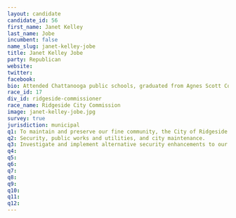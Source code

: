 ```yaml
---
layout: candidate
candidate_id: 56
first_name: Janet Kelley
last_name: Jobe
incumbent: false
name_slug: janet-kelley-jobe
title: Janet Kelley Jobe
party: Republican
website: 
twitter: 
facebook: 
bio: Attended Chattanooga public schools, graduated from Agnes Scott College with BA in Economics and Art, MBA from UTC in financial management. Many years experience with budgeting and management as corporate officer at Provident. Experience in real estate and fundraising. Currently the Director of the Jordan Thomas Foundation. Active in local and international missions. Serving on the boards of Partnership for Families, Children and Adults, where I also volunteer as Elder Advocated, and Association of Fundraising Professionals SE TN chapter. Formerly served on YMCA Camp Ocoee Board and Mocassin Bend Girl Scouts. Deacon in the Presbyterian Church, Master Gardener, Fund Chair for Class Reunions. Pet Therapy Volunteer.
race_id: 17
div_id: ridgeside-commissioner
race_name: Ridgeside City Commission
image: janet-kelley-jobe.jpg
survey: true
jurisdiction: municipal
q1: To maintain and preserve our fine community, the City of Ridgeside. To fulfill my obligation to serve my time as a public servant and as one who has lived here for 33 years. To address current issues that impact small communities while maintaining the community spirit and neighborliness that sets us apart from other neighborhoods.
q2: Security, public works and utilities, and city maintenance.
q3: Investigate and implement alternative security enhancements to our present system, calling on neighbors for their input and help. Continue to provide excellent public services such as fire, police and garbage/brush maintenance through subcontractor relationships and work on city streets, drainage and sewer issues to keep the City up to date and maintain property values.
q4: 
q5: 
q6: 
q7: 
q8: 
q9: 
q10: 
q11: 
q12: 
---
```

